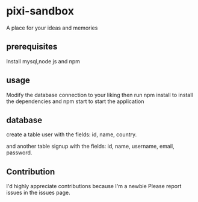 # pixi-sandbox
A place for your ideas and memories
## prerequisites
Install mysql,node js and npm 
## usage
Modify the database connection to your liking
then run npm install to install the dependencies
and
npm start to start the application
## database
create a table user  with the fields:
id,
name,
country.

and another table signup with the fields:
id,
name,
username,
email,
password.
## Contribution
I'd highly appreciate contributions because I'm a newbie
Please report issues in the issues page.

